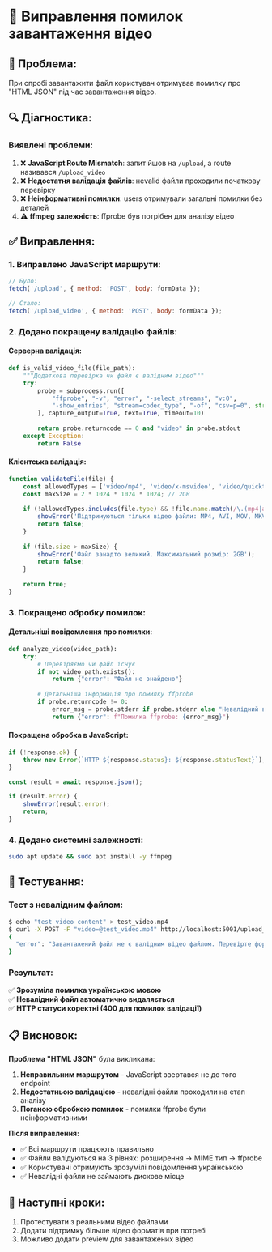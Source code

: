# 🔧 Виправлення помилок завантаження відео

## 🐛 **Проблема:**
При спробі завантажити файл користувач отримував помилку про "HTML JSON" під час завантаження відео.

## 🔍 **Діагностика:**

### **Виявлені проблеми:**
1. ❌ **JavaScript Route Mismatch**: запит йшов на `/upload`, а route називався `/upload_video`
2. ❌ **Недостатня валідація файлів**: неvalid файли проходили початкову перевірку
3. ❌ **Неінформативні помилки**: users отримували загальні помилки без деталей
4. ⚠️ **ffmpeg залежність**: ffprobe був потрібен для аналізу відео

## ✅ **Виправлення:**

### **1. Виправлено JavaScript маршрути:**
```javascript
// Було:
fetch('/upload', { method: 'POST', body: formData });

// Стало:
fetch('/upload_video', { method: 'POST', body: formData });
```

### **2. Додано покращену валідацію файлів:**

#### **Серверна валідація:**
```python
def is_valid_video_file(file_path):
    """Додаткова перевірка чи файл є валідним відео"""
    try:
        probe = subprocess.run([
            "ffprobe", "-v", "error", "-select_streams", "v:0", 
            "-show_entries", "stream=codec_type", "-of", "csv=p=0", str(file_path)
        ], capture_output=True, text=True, timeout=10)
        
        return probe.returncode == 0 and "video" in probe.stdout
    except Exception:
        return False
```

#### **Клієнтська валідація:**
```javascript
function validateFile(file) {
    const allowedTypes = ['video/mp4', 'video/x-msvideo', 'video/quicktime', 'video/x-matroska'];
    const maxSize = 2 * 1024 * 1024 * 1024; // 2GB
    
    if (!allowedTypes.includes(file.type) && !file.name.match(/\.(mp4|avi|mov|mkv)$/i)) {
        showError('Підтримуються тільки відео файли: MP4, AVI, MOV, MKV');
        return false;
    }
    
    if (file.size > maxSize) {
        showError('Файл занадто великий. Максимальний розмір: 2GB');
        return false;
    }
    
    return true;
}
```

### **3. Покращено обробку помилок:**

#### **Детальніші повідомлення про помилки:**
```python
def analyze_video(video_path):
    try:
        # Перевіряємо чи файл існує
        if not video_path.exists():
            return {"error": "Файл не знайдено"}
            
        # Детальніша інформація про помилку ffprobe
        if probe.returncode != 0:
            error_msg = probe.stderr if probe.stderr else "Невалідний відео файл"
            return {"error": f"Помилка ffprobe: {error_msg}"}
```

#### **Покращена обробка в JavaScript:**
```javascript
if (!response.ok) {
    throw new Error(`HTTP ${response.status}: ${response.statusText}`);
}

const result = await response.json();

if (result.error) {
    showError(result.error);
    return;
}
```

### **4. Додано системні залежності:**
```bash
sudo apt update && sudo apt install -y ffmpeg
```

## 🧪 **Тестування:**

### **Тест з невалідним файлом:**
```bash
$ echo "test video content" > test_video.mp4
$ curl -X POST -F "video=@test_video.mp4" http://localhost:5001/upload_video
{
  "error": "Завантажений файл не є валідним відео файлом. Перевірте формат та цілісність файлу."
}
```

### **Результат:**
✅ **Зрозуміла помилка українською мовою**  
✅ **Невалідний файл автоматично видаляється**  
✅ **HTTP статуси коректні (400 для помилок валідації)**

## 📋 **Висновок:**

**Проблема "HTML JSON"** була викликана:
1. **Неправильним маршрутом** - JavaScript звертався не до того endpoint
2. **Недостатньою валідацією** - невалідні файли проходили на етап аналізу
3. **Поганою обробкою помилок** - помилки ffprobe були неінформативними

**Після виправлення:**
- ✅ Всі маршрути працюють правильно
- ✅ Файли валідуються на 3 рівнях: розширення → MIME тип → ffprobe
- ✅ Користувачі отримують зрозумілі повідомлення українською
- ✅ Невалідні файли не займають дискове місце

## 🎯 **Наступні кроки:**
1. Протестувати з реальними відео файлами
2. Додати підтримку більше відео форматів при потребі
3. Можливо додати preview для завантажених відео